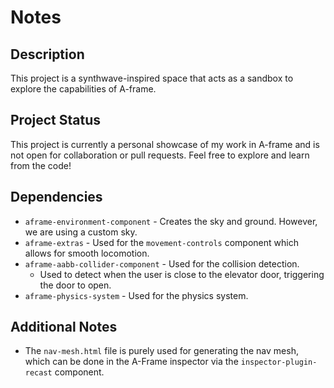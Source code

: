 # Notes

## Description

This project is a synthwave-inspired space that acts as a sandbox to explore the capabilities of A-frame.

## Project Status

This project is currently a personal showcase of my work in A-frame and is not open for collaboration or pull requests. Feel free to explore and learn from the code!

## Dependencies

- `aframe-environment-component` - Creates the sky and ground. However, we are using a custom sky.
- `aframe-extras` - Used for the `movement-controls` component which allows for smooth locomotion.
- `aframe-aabb-collider-component` - Used for the collision detection.
    - Used to detect when the user is close to the elevator door, triggering the door to open.
- `aframe-physics-system` - Used for the physics system.

## Additional Notes

- The `nav-mesh.html` file is purely used for generating the nav mesh, which can be done in the A-Frame inspector via the `inspector-plugin-recast` component.